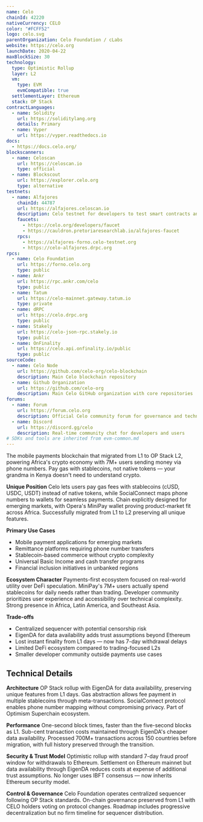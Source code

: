 ```yaml
---
name: Celo
chainId: 42220
nativeCurrency: CELO
color: "#FCFF52"
logo: celo.svg
parentOrganization: Celo Foundation / cLabs
website: https://celo.org
launchDate: 2020-04-22
maxBlockSize: 30
technology:
  type: Optimistic Rollup
  layer: L2
  vm:
    type: EVM
    evmCompatible: true
  settlementLayer: Ethereum
  stack: OP Stack
contractLanguages:
  - name: Solidity
    url: https://soliditylang.org
    details: Primary
  - name: Vyper
    url: https://vyper.readthedocs.io
docs:
  - https://docs.celo.org/
blockscanners:
  - name: Celoscan
    url: https://celoscan.io
    type: official
  - name: Blockscout
    url: https://explorer.celo.org
    type: alternative
testnets:
  - name: Alfajores
    chainId: 44787
    url: https://alfajores.celoscan.io
    description: Celo testnet for developers to test smart contracts and dApps before mainnet deployment.
    faucets:
      - https://celo.org/developers/faucet
      - https://cauldron.pretoriaresearchlab.io/alfajores-faucet
    rpcs:
      - https://alfajores-forno.celo-testnet.org
      - https://celo-alfajores.drpc.org
rpcs:
  - name: Celo Foundation
    url: https://forno.celo.org
    type: public
  - name: Ankr
    url: https://rpc.ankr.com/celo
    type: public
  - name: Tatum
    url: https://celo-mainnet.gateway.tatum.io
    type: private
  - name: dRPC
    url: https://celo.drpc.org
    type: public
  - name: Stakely
    url: https://celo-json-rpc.stakely.io
    type: public
  - name: OnFinality
    url: https://celo.api.onfinality.io/public
    type: public
sourceCode:
  - name: Celo Node
    url: https://github.com/celo-org/celo-blockchain
    description: Main Celo blockchain repository
  - name: Github Organization
    url: https://github.com/celo-org
    description: Main Celo GitHub organization with core repositories
forums:
  - name: Forum
    url: https://forum.celo.org
    description: Official Celo community forum for governance and technical discussions
  - name: Discord
    url: https://discord.gg/celo
    description: Real-time community chat for developers and users
# SDKs and tools are inherited from evm-common.md
---
```


The mobile payments blockchain that migrated from L1 to OP Stack L2, powering Africa's crypto economy with 7M+ users sending money via phone numbers. Pay gas with stablecoins, not native tokens — your grandma in Kenya doesn't need to understand crypto.

**Unique Position**
Celo lets users pay gas fees with stablecoins (cUSD, USDC, USDT) instead of native tokens, while SocialConnect maps phone numbers to wallets for seamless payments. Chain explicitly designed for emerging markets, with Opera's MiniPay wallet proving product-market fit across Africa. Successfully migrated from L1 to L2 preserving all unique features.

**Primary Use Cases**

- Mobile payment applications for emerging markets
- Remittance platforms requiring phone number transfers
- Stablecoin-based commerce without crypto complexity
- Universal Basic Income and cash transfer programs
- Financial inclusion initiatives in unbanked regions

**Ecosystem Character**
Payments-first ecosystem focused on real-world utility over DeFi speculation. MiniPay's 7M+ users actually spend stablecoins for daily needs rather than trading. Developer community prioritizes user experience and accessibility over technical complexity. Strong presence in Africa, Latin America, and Southeast Asia.

**Trade-offs**

- Centralized sequencer with potential censorship risk
- EigenDA for data availability adds trust assumptions beyond Ethereum
- Lost instant finality from L1 days — now has 7-day withdrawal delays
- Limited DeFi ecosystem compared to trading-focused L2s
- Smaller developer community outside payments use cases

## Technical Details

**Architecture**
OP Stack rollup with EigenDA for data availability, preserving unique features from L1 days. Gas abstraction allows fee payment in multiple stablecoins through meta-transactions. SocialConnect protocol enables phone number mapping without compromising privacy. Part of Optimism Superchain ecosystem.

**Performance**
One-second block times, faster than the five-second blocks as L1. Sub-cent transaction costs maintained through EigenDA's cheaper data availability. Processed 700M+ transactions across 150 countries before migration, with full history preserved through the transition.

**Security & Trust Model**
Optimistic rollup with standard 7-day fraud proof window for withdrawals to Ethereum. Settlement on Ethereum mainnet but data availability through EigenDA reduces costs at expense of additional trust assumptions. No longer uses IBFT consensus — now inherits Ethereum security model.

**Control & Governance**
Celo Foundation operates centralized sequencer following OP Stack standards. On-chain governance preserved from L1 with CELO holders voting on protocol changes. Roadmap includes progressive decentralization but no firm timeline for sequencer distribution.
